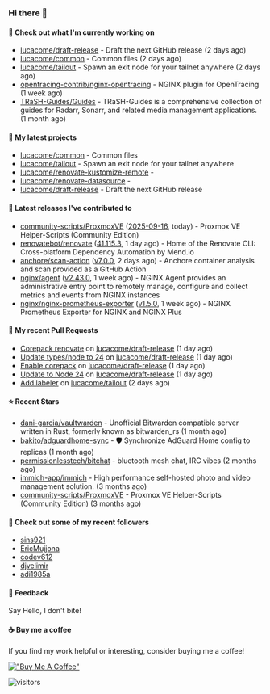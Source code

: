 ### Hi there 👋

#### 👷 Check out what I'm currently working on

- [lucacome/draft-release](https://github.com/lucacome/draft-release) - Draft the next GitHub release (2 days ago)
- [lucacome/common](https://github.com/lucacome/common) - Common files (2 days ago)
- [lucacome/tailout](https://github.com/lucacome/tailout) - Spawn an exit node for your tailnet anywhere (2 days ago)
- [opentracing-contrib/nginx-opentracing](https://github.com/opentracing-contrib/nginx-opentracing) - NGINX plugin for OpenTracing (1 week ago)
- [TRaSH-Guides/Guides](https://github.com/TRaSH-Guides/Guides) - TRaSH-Guides is a comprehensive collection of guides for Radarr, Sonarr, and related media management applications. (1 month ago)

#### 🌱 My latest projects

- [lucacome/common](https://github.com/lucacome/common) - Common files
- [lucacome/tailout](https://github.com/lucacome/tailout) - Spawn an exit node for your tailnet anywhere
- [lucacome/renovate-kustomize-remote](https://github.com/lucacome/renovate-kustomize-remote) - 
- [lucacome/renovate-datasource](https://github.com/lucacome/renovate-datasource) - 
- [lucacome/draft-release](https://github.com/lucacome/draft-release) - Draft the next GitHub release

#### 🔭 Latest releases I've contributed to

- [community-scripts/ProxmoxVE](https://github.com/community-scripts/ProxmoxVE) ([2025-09-16](https://github.com/community-scripts/ProxmoxVE/releases/tag/2025-09-16), today) - Proxmox VE Helper-Scripts (Community Edition) 
- [renovatebot/renovate](https://github.com/renovatebot/renovate) ([41.115.3](https://github.com/renovatebot/renovate/releases/tag/41.115.3), 1 day ago) - Home of the Renovate CLI: Cross-platform Dependency Automation by Mend.io
- [anchore/scan-action](https://github.com/anchore/scan-action) ([v7.0.0](https://github.com/anchore/scan-action/releases/tag/v7.0.0), 2 days ago) - Anchore container analysis and scan provided as a GitHub Action
- [nginx/agent](https://github.com/nginx/agent) ([v2.43.0](https://github.com/nginx/agent/releases/tag/v2.43.0), 1 week ago) - NGINX Agent provides an administrative entry point to remotely manage, configure and collect metrics and events from NGINX instances
- [nginx/nginx-prometheus-exporter](https://github.com/nginx/nginx-prometheus-exporter) ([v1.5.0](https://github.com/nginx/nginx-prometheus-exporter/releases/tag/v1.5.0), 1 week ago) - NGINX Prometheus Exporter for NGINX and NGINX Plus

#### 🔨 My recent Pull Requests

- [Corepack renovate](https://github.com/lucacome/draft-release/pull/654) on [lucacome/draft-release](https://github.com/lucacome/draft-release) (1 day ago)
- [Update types/node to 24](https://github.com/lucacome/draft-release/pull/645) on [lucacome/draft-release](https://github.com/lucacome/draft-release) (1 day ago)
- [Enable corepack](https://github.com/lucacome/draft-release/pull/644) on [lucacome/draft-release](https://github.com/lucacome/draft-release) (1 day ago)
- [Update to Node 24](https://github.com/lucacome/draft-release/pull/642) on [lucacome/draft-release](https://github.com/lucacome/draft-release) (1 day ago)
- [Add labeler](https://github.com/lucacome/tailout/pull/25) on [lucacome/tailout](https://github.com/lucacome/tailout) (2 days ago)

#### ⭐ Recent Stars

- [dani-garcia/vaultwarden](https://github.com/dani-garcia/vaultwarden) - Unofficial Bitwarden compatible server written in Rust, formerly known as bitwarden_rs (1 month ago)
- [bakito/adguardhome-sync](https://github.com/bakito/adguardhome-sync) - 🛡️ Synchronize AdGuard Home config to replicas (1 month ago)
- [permissionlesstech/bitchat](https://github.com/permissionlesstech/bitchat) - bluetooth mesh chat, IRC vibes (2 months ago)
- [immich-app/immich](https://github.com/immich-app/immich) - High performance self-hosted photo and video management solution. (3 months ago)
- [community-scripts/ProxmoxVE](https://github.com/community-scripts/ProxmoxVE) - Proxmox VE Helper-Scripts (Community Edition)  (3 months ago)

#### 👯 Check out some of my recent followers

- [sins921](https://github.com/sins921)
- [EricMujjona](https://github.com/EricMujjona)
- [codev612](https://github.com/codev612)
- [djvelimir](https://github.com/djvelimir)
- [adi1985a](https://github.com/adi1985a)

#### 💬 Feedback

Say Hello, I don't bite!

#### ☕ Buy me a coffee

If you find my work helpful or interesting, consider buying me a coffee!

[!["Buy Me A Coffee"](https://www.buymeacoffee.com/assets/img/custom_images/orange_img.png)](https://www.buymeacoffee.com/lucacome)

![visitors](https://visitor-badge.laobi.icu/badge?page_id=lucacome.visitor-badge)
#
